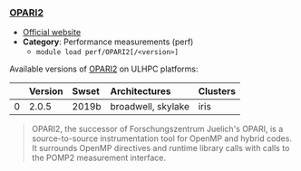 ### [OPARI2](https://www.score-p.org)

* [Official website](https://www.score-p.org)
* __Category__: Performance measurements (perf)
    -  `module load perf/OPARI2[/<version>]`

Available versions of [OPARI2](https://www.score-p.org) on ULHPC platforms:

|    | Version   | Swset   | Architectures      | Clusters   |
|---:|:----------|:--------|:-------------------|:-----------|
|  0 | 2.0.5     | 2019b   | broadwell, skylake | iris       |

> OPARI2, the successor of Forschungszentrum Juelich's OPARI, is a source-to-source instrumentation tool for OpenMP and hybrid codes. It surrounds OpenMP directives and runtime library calls with calls to the POMP2 measurement interface.
